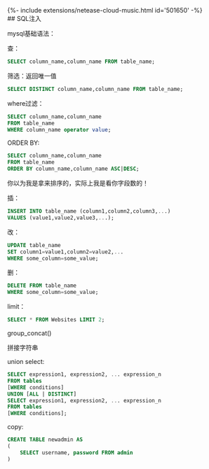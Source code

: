 <div>{%- include extensions/netease-cloud-music.html id='501650' -%}</div>
## SQL注入

mysql基础语法：

查：

```sql
SELECT column_name,column_name FROM table_name;
```

筛选：返回唯一值

```sql
SELECT DISTINCT column_name,column_name FROM table_name;
```

where过滤：

```sql
SELECT column_name,column_name
FROM table_name
WHERE column_name operator value;
```

ORDER BY:

```SQL
SELECT column_name,column_name
FROM table_name
ORDER BY column_name,column_name ASC|DESC;
```

你以为我是拿来排序的，实际上我是看你字段数的！

插：

```sql
INSERT INTO table_name (column1,column2,column3,...)
VALUES (value1,value2,value3,...);
```

改：

```sql
UPDATE table_name
SET column1=value1,column2=value2,...
WHERE some_column=some_value;
```

删：

```sql
DELETE FROM table_name
WHERE some_column=some_value;
```

limit：

```sql
SELECT * FROM Websites LIMIT 2;
```

group_concat()

拼接字符串

union select:

```sql
SELECT expression1, expression2, ... expression_n
FROM tables
[WHERE conditions]
UNION [ALL | DISTINCT]
SELECT expression1, expression2, ... expression_n
FROM tables
[WHERE conditions];
```

copy:

```sql
CREATE TABLE newadmin AS
(
    SELECT username, password FROM admin
)
```

